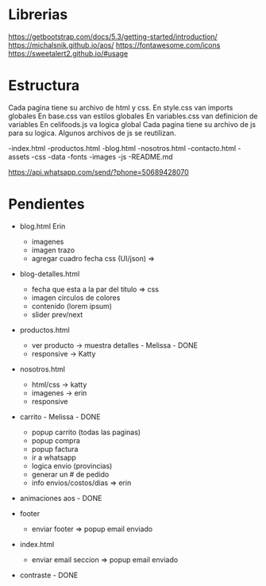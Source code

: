 # Librerias

https://getbootstrap.com/docs/5.3/getting-started/introduction/
https://michalsnik.github.io/aos/
https://fontawesome.com/icons
https://sweetalert2.github.io/#usage


# Estructura

Cada pagina tiene su archivo de html y css. 
En style.css van imports globales
En base.css van estilos globales
En variables.css van definicion de variables
En celifoods.js va logica global
Cada pagina tiene su archivo de js para su logica.
Algunos archivos de js se reutilizan.

-index.html
-productos.html
-blog.html
-nosotros.html
-contacto.html
-assets
    -css
    -data
    -fonts
    -images
    -js
-README.md


https://api.whatsapp.com/send/?phone=50689428070


# Pendientes


- blog.html Erin
    - imagenes 
    - imagen trazo 
    - agregar cuadro fecha css (UI/json) => 

- blog-detalles.html
    - fecha que esta a la par del titulo => css
    - imagen circulos de colores
    - contenido (lorem ipsum)
    - slider prev/next

- productos.html
    - ver producto -> muestra detalles - Melissa - DONE
    - responsive -> Katty

- nosotros.html
    - html/css -> katty
    - imagenes -> erin
    - responsive

- carrito - Melissa - DONE
    - popup carrito (todas las paginas)
    - popup compra
    - popup factura
    - ir a whatsapp
    - logica envio (provincias)
    - generar un # de pedido
    - info envios/costos/dias => erin

- animaciones aos - DONE

- footer
    - enviar footer => popup email enviado

- index.html
    - enviar email seccion => popup email enviado

- contraste - DONE
